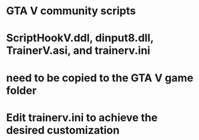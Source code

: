 # GTA V community scripts
# ScriptHookV.ddl, dinput8.dll, TrainerV.asi, and trainerv.ini
# need to be copied to the GTA V game folder
# Edit trainerv.ini to achieve the desired customization

